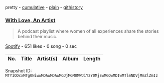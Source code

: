 pretty - [cumulative](/playlists/cumulative/37i9dQZF1DX49H7UBWpZWR.md) - [plain](/playlists/plain/37i9dQZF1DX49H7UBWpZWR) - [githistory](https://github.githistory.xyz/mackorone/spotify-playlist-archive/blob/main/playlists/plain/37i9dQZF1DX49H7UBWpZWR)

### [With Love, An Artist](https://open.spotify.com/playlist/37i9dQZF1DX49H7UBWpZWR)

> A podcast playlist where women of all experiences share the stories behind their music.

[Spotify](https://open.spotify.com/user/spotify) - 651 likes - 0 song - 0 sec

| No. | Title | Artist(s) | Album | Length |
|---|---|---|---|---|

Snapshot ID: `MTY1ODcxMTg0NiwwMDAwMDAwMGJjMGM0MWJiY2Y0MjEwMGQwMDIwMTlmNDVjMmZlZmIz`
